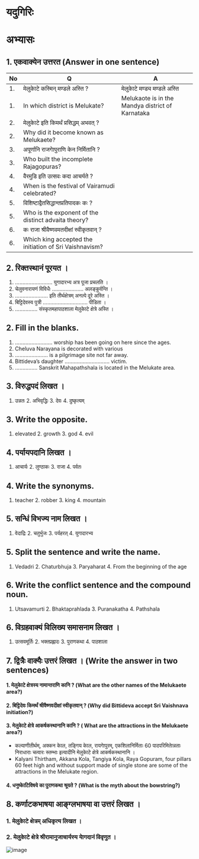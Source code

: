 # यदुगिरिः
# अभ्यासः
## 1. एकवाक्येन उत्तरत (Answer in one sentence)

|No |Q|A|
|-|-|-|
|1.| मेलुकाेटे कस्मिन् मण्डले अस्ति ? |मेलुकाेटे मण्ड्य मण्डले अस्ति|
|1.| In which district is Melukate?|Melukaote is in the Mandya district of Karnataka|
|2.| मेलुकाेटे इति किमर्थं प्रसिद्धम् अभवत् ? ||
|2.| Why did it become known as Melukaete?||
|3.| अपूर्णानि राजगाेपुराणि केन निर्मितानि ? ||
|3.| Who built the incomplete Rajagopuras?||
|4.| वैरमुडि इति उत्सवः कदा आचर्यते ? ||
|4.| When is the festival of Vairamudi celebrated?||
|5.| विशिष्टाद्वैतसिद्धान्तप्रतिपादकः कः ? ||
|5.| Who is the exponent of the distinct advaita theory?||
|6.| कः राजा श्रीवैष्णवमतदीक्षां स्वीकृतवान् ? ||
|6.| Which king accepted the initiation of Sri Vaishnavism?||

## 2. रिक्तस्थानं पूरयत ।
1. ......................... युगादारभ्य अत्र पूजा प्रचलति ।
2. चेलुवनारायणं विविधैः ..................... अलङ्कुर्वन्ति ।
3. ...................... इति तीर्थक्षेत्रम् अनल्पे दूरे अस्ति ।
4. बिट्टिदेवस्य पुत्री .............................. पीडिता ।
5. ............... संस्कृतमहापाठशाला मेलुकाेटे क्षेत्रे अस्ति ।
## 2. Fill in the blanks.
1. ......................... worship has been going on here since the ages.
2. Cheluva Narayana is decorated with various
3. ...................... is a pilgrimage site not far away.
4. Bittideva’s daughter .............................. victim.
5. ............... Sanskrit Mahapathshala is located in the Melukate area.
## 3. विरुद्धपदं लिखत ।
1. उन्नतः 2. अभिवृद्धिः 3. देवः 4. दुष्कृत्यम्
## 3. Write the opposite.
1. elevated 2. growth 3. god 4. evil
## 4. पर्यायपदानि लिखत ।
1. आचार्यः 2. लुण्ठाकः 3. राजा 4. पर्वतः
## 4. Write the synonyms.
1. teacher 2. robber 3. king 4. mountain
## 5. सन्धिं विभज्य नाम लिखत ।
1. वेदाद्रिः 2. चतुर्भुजः 3. पर्यहरत् 4. युगादारभ्य
## 5. Split the sentence and write the name.
1. Vedadri 2. Chaturbhuja 3. Paryaharat 4. From the beginning of the age
## 6. Write the conflict sentence and the compound noun.
1. Utsavamurti 2. Bhaktaprahlada 3. Puranakatha 4. Pathshala
## 6. विग्रहवाक्यं विलिख्य समासनाम लिखत ।
1. उत्सवमूर्तिः 2. भक्तप्रह्लादः 3. पुराणकथा 4. पाठशाला
## 7. द्वित्रैः वाक्यैः उत्तरं लिखत । (Write the answer in two sentences)
#### 1. मेलुकाेटे क्षेत्रस्य नामान्तराणि कानि ? (What are the other names of the Melukaete area?)
#### 2. बिट्टिदेवः किमर्थं श्रीवैष्णवदीक्षां स्वीकृतवान् ? (Why did Bittideva accept Sri Vaishnava initiation?)
#### 3. मेलुकाेटे क्षेत्रे आकर्षकस्थानानि कानि ? ( What are the attractions in the Melukaete area?)
* कल्याणीतीर्थम्, अक्कन काेल, तङ्गिय काेल, रायगाेपुरम्, एकशिलानिर्मिताः 60 पादपरिमिताेन्नताः निराधाराः चत्वारः स्तम्भाः इत्यादीनि मेलुकाेटे क्षेत्रे आकर्षकस्थानानि ।
* Kalyani Thirtham, Akkana Kola, Tangiya Kola, Raya Gopuram, four pillars 60 feet high and without support made of single stone are some of the attractions in the Melukate region.
#### 4. धनुष्काेटिविषये का पुराणकथा श्रूयते ? (What is the myth about the bowstring?)
## 8. कर्णाटकभाषया आङ्ग्लभाषया वा उत्तरं लिखत ।
### 1. मेलुकाेटे क्षेत्रम् अधिकृत्य लिखत ।
### 2. मेलुकाेटे क्षेत्रे श्रीरामानुजाचार्यस्य याेगदानं विवृणुत ।
![image](https://github.com/KaveriBridge/sslc/assets/20998959/8177949a-43ab-4eb2-98ad-120f7aa4ef99)
